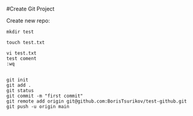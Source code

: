 #Create Git Project

Create new repo:

```
mkdir test
```

```
touch test.txt
```

```
vi test.txt
test coment
:wq
```

```

git init
git add .
git status
git commit -m "first commit"
git remote add origin git@github.com:BorisTsurikov/test-github.git
git push -u origin main

```
